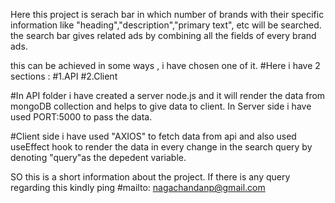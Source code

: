 Here this project is serach bar in which number of brands with their specific information like "heading","description","primary text", etc will be searched.
the search bar gives related ads by combining all the fields of every brand ads.

this can be achieved in some ways , i have chosen one of it.
#Here i have 2 sections : 
#1.API
#2.Client

#In API folder i have created a server node.js and it will render the data from mongoDB collection and helps to give data to client.
In Server side i have used PORT:5000 to pass the data.

#Client side i have used "AXIOS" to fetch data from api and also used useEffect hook to render the data in every change in the search query by denoting "query"as the depedent variable.

SO this is a short information about the project.
If there is any query regarding this kindly ping 
#mailto: nagachandanp@gmail.com
